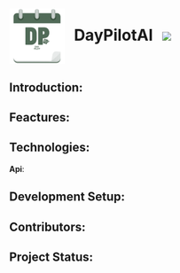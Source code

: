 <h1>
  <img src="assets/day_pilot_logo_transparent.png" width="100" style="vertical-align: middle; margin-right: 10px;">
  DayPilotAI
  <img src="https://img.shields.io/badge/Daypilot-In_Development-blue" style="vertical-align: middle; margin-left: 10px;">
</h1>



## Introduction:

## Feactures:

## Technologies:
  **Api**:

## Development Setup:

## Contributors:

## Project Status:
